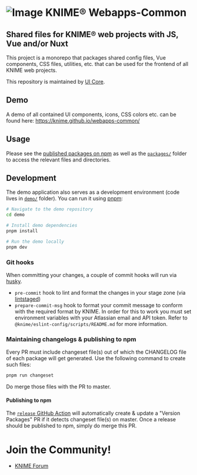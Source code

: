 # ![Image](https://www.knime.com/sites/default/files/knime_logo_github_40x40_4layers.png) KNIME® Webapps-Common

## Shared files for KNIME® web projects with JS, Vue and/or Nuxt

This project is a monorepo that packages shared config files, Vue components, CSS files, utilities, etc. that can be used for the frontend
of all KNIME web projects.

This repository is maintained by [UI Core](mailto:team-ui-core@knime.com).

## Demo

A demo of all contained UI components, icons, CSS colors etc. can be found here:
https://knime.github.io/webapps-common/

## Usage

Please see the [published packages on npm](https://www.npmjs.com/search?q=%40knime) as well as the [`packages/`](packages) folder to access the relevant files and directories.

## Development

The demo application also serves as a development environment (code lives in [`demo/`](demo) folder). You can run it using [pnpm]:

```sh
# Navigate to the demo repository
cd demo

# Install demo dependencies
pnpm install

# Run the demo locally
pnpm dev
```

### Git hooks

When committing your changes, a couple of commit hooks will run via [husky].

- `pre-commit` hook to lint and format the changes in your stage zone (via [lintstaged])
- `prepare-commit-msg` hook to format your commit message to conform with the required format by KNIME. In order for this to work you must set environment variables with your Atlassian email and API token. Refer to `@knime/eslint-config/scripts/README.md` for more information.

### Maintaining changelogs & publishing to npm

Every PR must include changeset file(s) out of which the CHANGELOG file of each package will get generated. Use the following command to create such files:

```sh
pnpm run changeset
```

Do merge those files with the PR to master.

#### Publishing to npm

The [`release` GitHub Action](./.github/workflows/release.yml) will automatically create & update a "Version Packages" PR if it detects
changeset file(s) on master. Once a release should be published to npm, simply do merge this PR.

# Join the Community!

- [KNIME Forum](https://forum.knime.com/)

[pnpm]: https://pnpm.io/
[husky]: https://www.npmjs.com/package/husky
[lintstaged]: https://github.com/okonet/lint-staged
